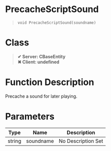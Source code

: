# PrecacheScriptSound
> `void PrecacheScriptSound(soundname)`
# Class
> __✔ Server: CBaseEntity__  
> __✖ Client: undefined__  
# Function Description
Precache a sound for later playing.
# Parameters
Type|Name|Description
--|--|--
string|soundname|No Description Set
